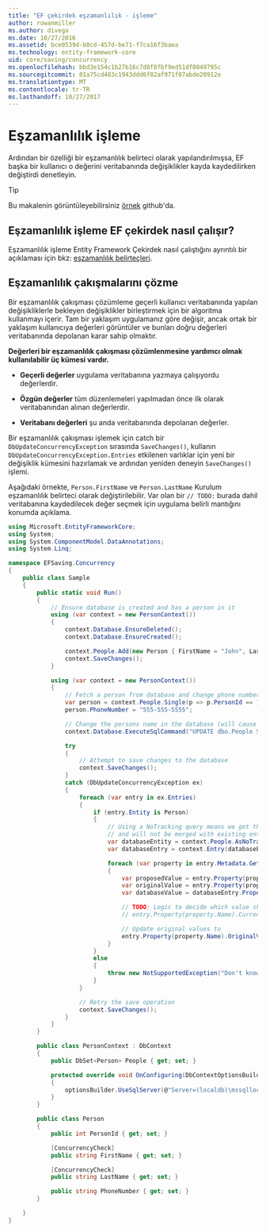 ```yaml
---
title: "EF çekirdek eşzamanlılık - işleme"
author: rowanmiller
ms.author: divega
ms.date: 10/27/2016
ms.assetid: bce0539d-b0cd-457d-be71-f7ca16f3baea
ms.technology: entity-framework-core
uid: core/saving/concurrency
ms.openlocfilehash: bbd3e154c1b27b16c7d8f8fbf9ed51df0849795c
ms.sourcegitcommit: 01a75cd483c1943ddd6f82af971f07abde20912e
ms.translationtype: MT
ms.contentlocale: tr-TR
ms.lasthandoff: 10/27/2017
---
```

# <a name="handling-concurrency"></a>Eşzamanlılık işleme

Ardından bir özelliği bir eşzamanlılık belirteci olarak yapılandırılmışsa, EF başka bir kullanıcı o değerini veritabanında değişiklikler kayda kaydedilirken değiştirdi denetleyin.

> [!TIP]  
> Bu makalenin görüntüleyebilirsiniz [örnek](https://github.com/aspnet/EntityFramework.Docs/tree/master/samples/core/Saving/Saving/Concurrency/) github'da.

## <a name="how-concurrency-handling-works-in-ef-core"></a>Eşzamanlılık işleme EF çekirdek nasıl çalışır?

Eşzamanlılık işleme Entity Framework Çekirdek nasıl çalıştığını ayrıntılı bir açıklaması için bkz: [eşzamanlılık belirteçleri](../modeling/concurrency.md).

## <a name="resolving-concurrency-conflicts"></a>Eşzamanlılık çakışmalarını çözme

Bir eşzamanlılık çakışması çözümleme geçerli kullanıcı veritabanında yapılan değişikliklerle bekleyen değişiklikler birleştirmek için bir algoritma kullanmayı içerir. Tam bir yaklaşım uygulamanız göre değişir, ancak ortak bir yaklaşım kullanıcıya değerleri görüntüler ve bunları doğru değerleri veritabanında depolanan karar sahip olmaktır.

**Değerleri bir eşzamanlılık çakışması çözümlenmesine yardımcı olmak kullanılabilir üç kümesi vardır.**

* **Geçerli değerler** uygulama veritabanına yazmaya çalışıyordu değerlerdir.

* **Özgün değerler** tüm düzenlemeleri yapılmadan önce ilk olarak veritabanından alınan değerlerdir.

* **Veritabanı değerleri** şu anda veritabanında depolanan değerler.

Bir eşzamanlılık çakışması işlemek için catch bir `DbUpdateConcurrencyException` sırasında `SaveChanges()`, kullanın `DbUpdateConcurrencyException.Entries` etkilenen varlıklar için yeni bir değişiklik kümesini hazırlamak ve ardından yeniden deneyin `SaveChanges()` işlemi.

Aşağıdaki örnekte, `Person.FirstName` ve `Person.LastName` Kurulum eşzamanlılık belirteci olarak değiştirilebilir. Var olan bir `// TODO:` burada dahil veritabanına kaydedilecek değer seçmek için uygulama belirli mantığını konumda açıklama.

<!-- [!code-csharp[Main](samples/core/Saving/Saving/Concurrency/Sample.cs?highlight=53,54)] -->
``` csharp
using Microsoft.EntityFrameworkCore;
using System;
using System.ComponentModel.DataAnnotations;
using System.Linq;

namespace EFSaving.Concurrency
{
    public class Sample
    {
        public static void Run()
        {
            // Ensure database is created and has a person in it
            using (var context = new PersonContext())
            {
                context.Database.EnsureDeleted();
                context.Database.EnsureCreated();

                context.People.Add(new Person { FirstName = "John", LastName = "Doe" });
                context.SaveChanges();
            }

            using (var context = new PersonContext())
            {
                // Fetch a person from database and change phone number
                var person = context.People.Single(p => p.PersonId == 1);
                person.PhoneNumber = "555-555-5555";

                // Change the persons name in the database (will cause a concurrency conflict)
                context.Database.ExecuteSqlCommand("UPDATE dbo.People SET FirstName = 'Jane' WHERE PersonId = 1");

                try
                {
                    // Attempt to save changes to the database
                    context.SaveChanges();
                }
                catch (DbUpdateConcurrencyException ex)
                {
                    foreach (var entry in ex.Entries)
                    {
                        if (entry.Entity is Person)
                        {
                            // Using a NoTracking query means we get the entity but it is not tracked by the context
                            // and will not be merged with existing entities in the context.
                            var databaseEntity = context.People.AsNoTracking().Single(p => p.PersonId == ((Person)entry.Entity).PersonId);
                            var databaseEntry = context.Entry(databaseEntity);

                            foreach (var property in entry.Metadata.GetProperties())
                            {
                                var proposedValue = entry.Property(property.Name).CurrentValue;
                                var originalValue = entry.Property(property.Name).OriginalValue;
                                var databaseValue = databaseEntry.Property(property.Name).CurrentValue;

                                // TODO: Logic to decide which value should be written to database
                                // entry.Property(property.Name).CurrentValue = <value to be saved>;

                                // Update original values to
                                entry.Property(property.Name).OriginalValue = databaseEntry.Property(property.Name).CurrentValue;
                            }
                        }
                        else
                        {
                            throw new NotSupportedException("Don't know how to handle concurrency conflicts for " + entry.Metadata.Name);
                        }
                    }

                    // Retry the save operation
                    context.SaveChanges();
                }
            }
        }

        public class PersonContext : DbContext
        {
            public DbSet<Person> People { get; set; }

            protected override void OnConfiguring(DbContextOptionsBuilder optionsBuilder)
            {
                optionsBuilder.UseSqlServer(@"Server=(localdb)\mssqllocaldb;Database=EFSaving.Concurrency;Trusted_Connection=True;");
            }
        }

        public class Person
        {
            public int PersonId { get; set; }

            [ConcurrencyCheck]
            public string FirstName { get; set; }

            [ConcurrencyCheck]
            public string LastName { get; set; }

            public string PhoneNumber { get; set; }
        }

    }
}
```
